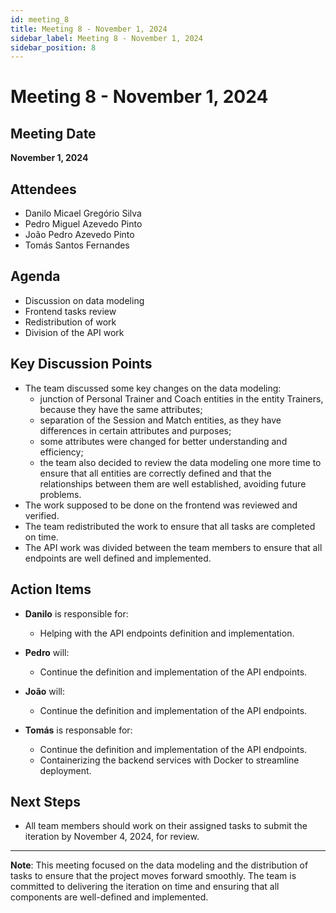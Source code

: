 ```yaml
---
id: meeting_8
title: Meeting 8 - November 1, 2024
sidebar_label: Meeting 8 - November 1, 2024
sidebar_position: 8
---
```


# Meeting 8 - November 1, 2024

## Meeting Date
**November 1, 2024**

## Attendees
- Danilo Micael Gregório Silva
- Pedro Miguel Azevedo Pinto
- João Pedro Azevedo Pinto
- Tomás Santos Fernandes

## Agenda
- Discussion on data modeling
- Frontend tasks review
- Redistribution of work
- Division of the API work

## Key Discussion Points
- The team discussed some key changes on the data modeling: 
    - junction of Personal Trainer and Coach entities in the entity Trainers, because they have the same attributes;
    - separation of the Session and Match entities, as they have differences in certain attributes and purposes;
    - some attributes were changed for better understanding and efficiency;
    - the team also decided to review the data modeling one more time to ensure that all entities are correctly defined and that the relationships between them are well established, avoiding future problems.
- The work supposed to be done on the frontend was reviewed and verified.
- The team redistributed the work to ensure that all tasks are completed on time.
- The API work was divided between the team members to ensure that all endpoints are well defined and implemented.

## Action Items
- **Danilo** is responsible for: 
  - Helping with the API endpoints definition and implementation.

- **Pedro** will:
  - Continue the definition and implementation of the API endpoints.

- **João** will: 
  - Continue the definition and implementation of the API endpoints.

- **Tomás** is responsable for: 
  - Continue the definition and implementation of the API endpoints.
  - Containerizing the backend services with Docker to streamline deployment.


## Next Steps
  - All team members should work on their assigned tasks to submit the iteration by November 4, 2024, for review.

---

**Note**: This meeting focused on the data modeling and the distribution of tasks to ensure that the project moves forward smoothly. The team is committed to delivering the iteration on time and ensuring that all components are well-defined and implemented.